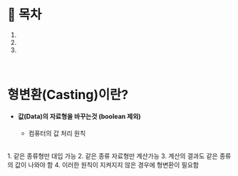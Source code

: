 # 🔖  목차

1.
2.
3.

<br/>

# 형변환(Casting)이란?

- #### 값(Data)의 자료형을 바꾸는것 (boolean 제외)

  - 컴퓨터의 값 처리 원칙
<br/>
  1. 같은 종류형만 대입 가능  
  2. 같은 종류 자료형만 계산가능
  3. 계산의 결과도 같은 종류의 값이 나와야 함
  4. 이러한 원칙이 지켜지지 않은 경우에 형변환이 필요함


<br/>





